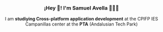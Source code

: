 <h3 align="center">¡Hey 👋! I'm Samuel Avella 👨🏻‍💻</h3>
<p align="center">I am <strong>studiying Cross-platform application development</strong> at the CPIFP IES Campanillas center at the <strong>PTA</strong> (Andalusian Tech Park)</p>
